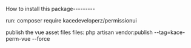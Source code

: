 How to install this package---------

run: composer require kacedeveloperz/permissionui

publish the vue asset files files: php artisan vendor:publish --tag=kace-perm-vue --force

